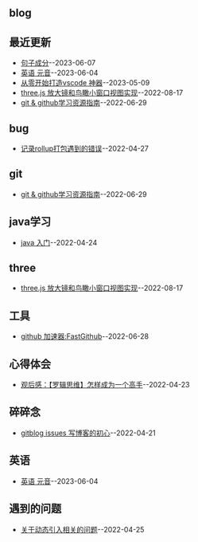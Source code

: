 ## blog
## 最近更新
- [句子成分](https://github.com/wudexiong/blog/issues/11)--2023-06-07
- [英语 元音](https://github.com/wudexiong/blog/issues/10)--2023-06-04
- [从零开始打造vscode 神器](https://github.com/wudexiong/blog/issues/9)--2023-05-09
- [three.js 放大镜和鸟瞰小窗口视图实现](https://github.com/wudexiong/blog/issues/8)--2022-08-17
- [git & github学习资源指南](https://github.com/wudexiong/blog/issues/7)--2022-06-29
## bug
- [记录rollup打包遇到的错误](https://github.com/wudexiong/blog/issues/5)--2022-04-27
## git
- [git & github学习资源指南](https://github.com/wudexiong/blog/issues/7)--2022-06-29
## java学习
- [java 入门](https://github.com/wudexiong/blog/issues/3)--2022-04-24
## three
- [three.js 放大镜和鸟瞰小窗口视图实现](https://github.com/wudexiong/blog/issues/8)--2022-08-17
## 工具
- [github 加速器:FastGithub](https://github.com/wudexiong/blog/issues/6)--2022-06-28
## 心得体会
- [观后感：【罗辑思维】怎样成为一个高手](https://github.com/wudexiong/blog/issues/2)--2022-04-23
## 碎碎念
- [gitblog issues 写博客的初心](https://github.com/wudexiong/blog/issues/1)--2022-04-21
## 英语
- [英语 元音](https://github.com/wudexiong/blog/issues/10)--2023-06-04
## 遇到的问题
- [关于动态引入相关的问题](https://github.com/wudexiong/blog/issues/4)--2022-04-25

